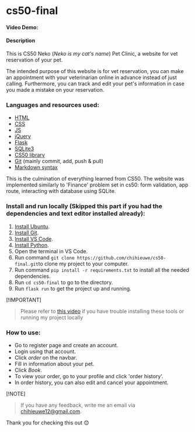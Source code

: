 # cs50-final
#### Video Demo:
#### Description
This is CS50 
Neko (_Neko is my cat's name_) Pet Clinic, a website for vet reservation of your pet.

The intended purpose of this website is for vet reservation, you can make an appointment with your veterinarian online in advance instead of just calling. Furthermore, you can track and edit your pet's information in case you made a mistake on your reservation.  

### Languages and resources used:
* [HTML](https://www.w3schools.com/html/)
* [CSS](https://www.w3schools.com/css/default.asp)
* [JS](https://www.w3schools.com/js/default.asp)
* [jQuery](https://www.w3schools.com/jquery/default.asp)
* [Flask](https://flask.palletsprojects.com/en/2.3.x/)
* [SQLite3](https://www.w3schools.com/sql/)
* [CS50 library](https://cs50.readthedocs.io/libraries/cs50/python/)
* [Git](https://git-scm.com/doc) (mainly commit, add, push & pull)
* [Markdown syntax](https://docs.github.com/en/get-started/writing-on-github/getting-started-with-writing-and-formatting-on-github/basic-writing-and-formatting-syntax)

This is the culmination of everything learned from CS50. 
The website was implemented similarly to 'Finance' problem set in cs50: form validation, app route, interacting with database using SQLite. 


### Install and run locally (Skipped this part if you had the dependencies and text editor installed already): 
1. [Install Ubuntu](https://ubuntu.com/engage/vmware-migration-scenarios?utm_source=takeover&utm_campaign=7018e000000LuwMAAS). 
2. [Install Git](https://git-scm.com/download/win). 
3. [Install VS Code](https://code.visualstudio.com/download). 
4. [Install Python](https://www.python.org/downloads/windows/).
5. Open the terminal in VS Code.
5. Run command `git clone https://github.com/chihieuwe/cs50-final.git`to clone my project to your computer. 
6. Run command `pip install -r requirements.txt` to install all the needed dependencies. 
7. Run `cd cs50-final` to go to the directory. 
8. Run `flask run` to get the project up and running. 

[!IMPORTANT]
>Please refer to [this video](https://www.youtube.com/watch?v=9yzQCgIdL-Y&t=1354s) if you have trouble installing these tools or running my project locally



### How to use:

* Go to register page and create an account. 
* Login using that account. 
* Click *order* on the navbar. 
* Fill in information about your pet. 
* Click *Book*.
* To view your order, go to your profile and click 'order history'. 
* In order history, you can also edit and cancel your appointment. 

[!NOTE]
>If you have any feedback, write me an email via [chihieuwe12@gmail.com](chihieuwe12@gmail.com). 

Thank you for checking this out :blush:
